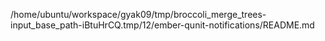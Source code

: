 /home/ubuntu/workspace/gyak09/tmp/broccoli_merge_trees-input_base_path-iBtuHrCQ.tmp/12/ember-qunit-notifications/README.md